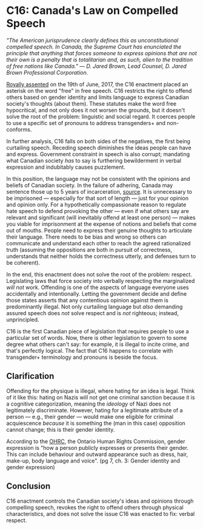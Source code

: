 # C16: Canada's Law on Compelled Speech


*"The American jurisprudence clearly defines this as unconstitutional compelled speech. In Canada, the Supreme Court has enunciated the principle that anything that forces someone to express opinions that are not their own is a penalty that is totalitarian and, as such, alien to the tradition of free nations like Canada."
— D. Jared Brown, Lead Counsel, D. Jared Brown Professional Corporation.*

[Royally assented](https://sencanada.ca/en/about/procedural-references/notes/n6) on the 19th of June, 2017, the C16 enactment placed an asterisk on the word &quot;free&quot; in free speech. C16 restricts the right to offend others based on gender identity and limits language to express Canadian society&#39;s thoughts (about them). These statutes make the word free hypocritical, and not only does it not worsen the grounds, but it doesn&#39;t solve the root of the problem: linguistic and social regard. It coerces people to use a specific set of pronouns to address transgenders+ and non-conforms.

In further analysis, C16 falls on both sides of the negatives, the first being curtailing speech. Receding speech diminishes the ideas people can have and express. Government constraint in speech is also corrupt; mandating what Canadian society _has_ to say is furthering bewilderment in verbal expression and indubitably causes puzzlement.

In this position, the language may not be consistent with the opinions and beliefs of Canadian society. In the failure of adhering, Canada may sentence those up to 5 years of incarceration, [source](https://laws-lois.justice.gc.ca/eng/acts/C-46/page-197.html#s-743:~:text=743%20Every%20one%20who%20is%20convicted,s.%20161995%2C%20c.%2022%2C%20s.%206). It is unnecessary to be imprisoned _—_ especially for that sort of length _—_ just for your opinion and opinion only. For a hypothetically compassionate reason to regulate hate speech to defend provoking the other _—_ even if what others say are relevant and significant (will inevitably offend at least one person) _—_ makes you viable for imprisonment at the expense of notions and beliefs that come out of mouths. People need to express their genuine thoughts to articulate their language. There needs to be bias and wrong so others can communicate and understand each other to reach the agreed rationalized truth (assuming the oppositions are both in pursuit of correctness, understands that neither holds the correctness utterly, and defenses turn to be coherent).

In the end, this enactment does not solve the root of the problem: respect. Legislating laws that force society into verbally respecting the marginalized _will not_ work. Offending is one of the aspects of language everyone uses accidentally and intentionally. Letting the government decide and define those states asserts that any contentious opinion against them is predominantly illegal. Not only curtailing language but _also_ demanding assured speech does _not_ solve respect and is _not_ righteous; instead, unprincipled.

C16 is the first Canadian piece of legislation that requires people to use a particular set of words. Now, there is other legislation to govern to some degree what others can&#39;t say: for example, it is illegal to incite crime, and that&#39;s perfectly logical. The fact that C16 happens to correlate with transgender+ terminology and pronouns is beside the focus.

## Clarification

Offending for the physique is illegal, where hating for an idea is legal. Think of it like this: hating on Nazis will not get one criminal sanction because it is a cognitive categorization, meaning the _ideology_ of Nazi does not legitimately discriminate. However, hating for a legitimate attribute of a person _—_ e.g., their gender _—_ would make one eligible for criminal acquiescence _because_ it is something the (man in this case) opposition cannot change; this is their gender identity.

According to the [OHRC](http://www.ohrc.on.ca/sites/default/files/Policy%20on%20preventing%20discrimination%20because%20of%20gender%20identity%20and%20gender%20expression.pdf), the Ontario Human Rights Commission, gender expression is &quot;how a person publicly expresses or presents their gender. This can include behaviour and outward appearance such as dress, hair, make-up, body language and voice&quot;. (pg 7, ch. 3: Gender identity and gender expression)

## Conclusion

C16 enactment controls the Canadian society&#39;s ideas and opinions through compelling speech, revokes the right to offend others through physical characteristics, and does not solve the issue C16 was enacted to fix: verbal respect.
